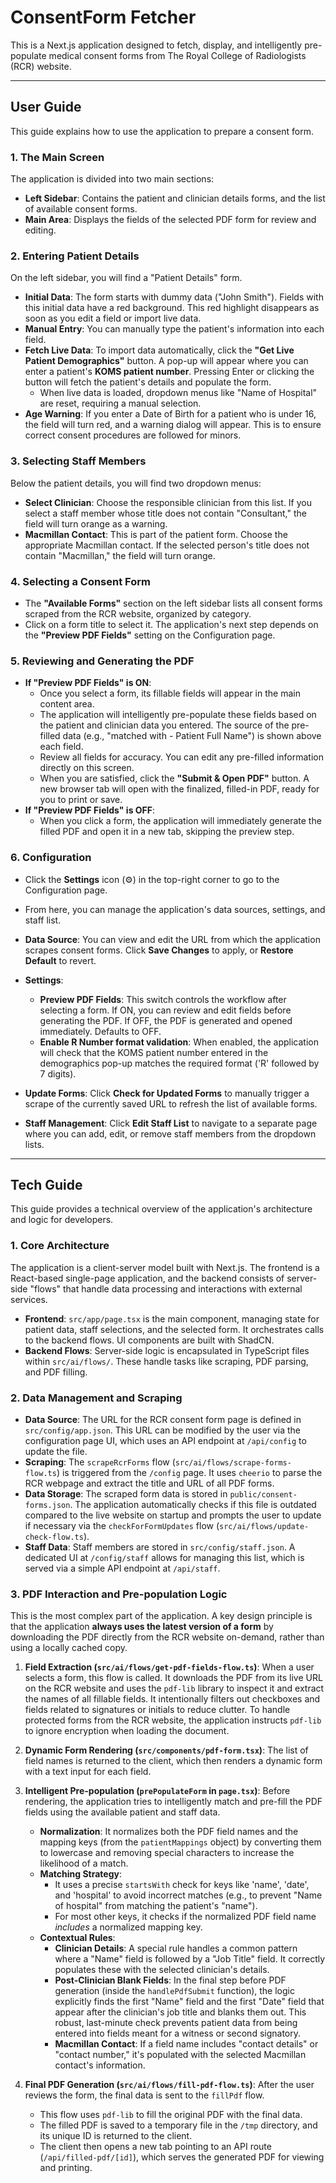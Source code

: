 # ConsentForm Fetcher

This is a Next.js application designed to fetch, display, and intelligently pre-populate medical consent forms from The Royal College of Radiologists (RCR) website.

---

## User Guide

This guide explains how to use the application to prepare a consent form.

### 1. The Main Screen

The application is divided into two main sections:
-   **Left Sidebar**: Contains the patient and clinician details forms, and the list of available consent forms.
-   **Main Area**: Displays the fields of the selected PDF form for review and editing.

### 2. Entering Patient Details

On the left sidebar, you will find a "Patient Details" form.

-   **Initial Data**: The form starts with dummy data ("John Smith"). Fields with this initial data have a red background. This red highlight disappears as soon as you edit a field or import live data.
-   **Manual Entry**: You can manually type the patient's information into each field.
-   **Fetch Live Data**: To import data automatically, click the **"Get Live Patient Demographics"** button. A pop-up will appear where you can enter a patient's **KOMS patient number**. Pressing Enter or clicking the button will fetch the patient's details and populate the form.
    -   When live data is loaded, dropdown menus like "Name of Hospital" are reset, requiring a manual selection.
-   **Age Warning**: If you enter a Date of Birth for a patient who is under 16, the field will turn red, and a warning dialog will appear. This is to ensure correct consent procedures are followed for minors.

### 3. Selecting Staff Members

Below the patient details, you will find two dropdown menus:

-   **Select Clinician**: Choose the responsible clinician from this list. If you select a staff member whose title does not contain "Consultant," the field will turn orange as a warning.
-   **Macmillan Contact**: This is part of the patient form. Choose the appropriate Macmillan contact. If the selected person's title does not contain "Macmillan," the field will turn orange.

### 4. Selecting a Consent Form

-   The **"Available Forms"** section on the left sidebar lists all consent forms scraped from the RCR website, organized by category.
-   Click on a form title to select it. The application's next step depends on the **"Preview PDF Fields"** setting on the Configuration page.

### 5. Reviewing and Generating the PDF

-   **If "Preview PDF Fields" is ON**:
    -   Once you select a form, its fillable fields will appear in the main content area.
    -   The application will intelligently pre-populate these fields based on the patient and clinician data you entered. The source of the pre-filled data (e.g., "matched with - Patient Full Name") is shown above each field.
    -   Review all fields for accuracy. You can edit any pre-filled information directly on this screen.
    -   When you are satisfied, click the **"Submit & Open PDF"** button. A new browser tab will open with the finalized, filled-in PDF, ready for you to print or save.
-   **If "Preview PDF Fields" is OFF**:
    -   When you click a form, the application will immediately generate the filled PDF and open it in a new tab, skipping the preview step.

### 6. Configuration

-   Click the **Settings** icon (⚙️) in the top-right corner to go to the Configuration page.
-   From here, you can manage the application's data sources, settings, and staff list.

-   **Data Source**: You can view and edit the URL from which the application scrapes consent forms. Click **Save Changes** to apply, or **Restore Default** to revert.
-   **Settings**:
    -   **Preview PDF Fields**: This switch controls the workflow after selecting a form. If ON, you can review and edit fields before generating the PDF. If OFF, the PDF is generated and opened immediately. Defaults to OFF.
    -   **Enable R Number format validation**: When enabled, the application will check that the KOMS patient number entered in the demographics pop-up matches the required format ('R' followed by 7 digits).
-   **Update Forms**: Click **Check for Updated Forms** to manually trigger a scrape of the currently saved URL to refresh the list of available forms.
-   **Staff Management**: Click **Edit Staff List** to navigate to a separate page where you can add, edit, or remove staff members from the dropdown lists.

---

## Tech Guide

This guide provides a technical overview of the application's architecture and logic for developers.

### 1. Core Architecture

The application is a client-server model built with Next.js. The frontend is a React-based single-page application, and the backend consists of server-side "flows" that handle data processing and interactions with external services.

-   **Frontend**: `src/app/page.tsx` is the main component, managing state for patient data, staff selections, and the selected form. It orchestrates calls to the backend flows. UI components are built with ShadCN.
-   **Backend Flows**: Server-side logic is encapsulated in TypeScript files within `src/ai/flows/`. These handle tasks like scraping, PDF parsing, and PDF filling.

### 2. Data Management and Scraping

-   **Data Source**: The URL for the RCR consent form page is defined in `src/config/app.json`. This URL can be modified by the user via the configuration page UI, which uses an API endpoint at `/api/config` to update the file.
-   **Scraping**: The `scrapeRcrForms` flow (`src/ai/flows/scrape-forms-flow.ts`) is triggered from the `/config` page. It uses `cheerio` to parse the RCR webpage and extract the title and URL of all PDF forms.
-   **Data Storage**: The scraped form data is stored in `public/consent-forms.json`. The application automatically checks if this file is outdated compared to the live website on startup and prompts the user to update if necessary via the `checkForFormUpdates` flow (`src/ai/flows/update-check-flow.ts`).
-   **Staff Data**: Staff members are stored in `src/config/staff.json`. A dedicated UI at `/config/staff` allows for managing this list, which is served via a simple API endpoint at `/api/staff`.

### 3. PDF Interaction and Pre-population Logic

This is the most complex part of the application. A key design principle is that the application **always uses the latest version of a form** by downloading the PDF directly from the RCR website on-demand, rather than using a locally cached copy.

1.  **Field Extraction (`src/ai/flows/get-pdf-fields-flow.ts`)**: When a user selects a form, this flow is called. It downloads the PDF from its live URL on the RCR website and uses the `pdf-lib` library to inspect it and extract the names of all fillable fields. It intentionally filters out checkboxes and fields related to signatures or initials to reduce clutter. To handle protected forms from the RCR website, the application instructs `pdf-lib` to ignore encryption when loading the document.

2.  **Dynamic Form Rendering (`src/components/pdf-form.tsx`)**: The list of field names is returned to the client, which then renders a dynamic form with a text input for each field.

3.  **Intelligent Pre-population (`prePopulateForm` in `page.tsx`)**: Before rendering, the application tries to intelligently match and pre-fill the PDF fields using the available patient and staff data.
    -   **Normalization**: It normalizes both the PDF field names and the mapping keys (from the `patientMappings` object) by converting them to lowercase and removing special characters to increase the likelihood of a match.
    -   **Matching Strategy**:
        -   It uses a precise `startsWith` check for keys like 'name', 'date', and 'hospital' to avoid incorrect matches (e.g., to prevent "Name of hospital" from matching the patient's "name").
        -   For most other keys, it checks if the normalized PDF field name *includes* a normalized mapping key.
    -   **Contextual Rules**:
        -   **Clinician Details**: A special rule handles a common pattern where a "Name" field is followed by a "Job Title" field. It correctly populates these with the selected clinician's details.
        -   **Post-Clinician Blank Fields**: In the final step before PDF generation (inside the `handlePdfSubmit` function), the logic explicitly finds the first "Name" field and the first "Date" field that appear after the clinician's job title and blanks them out. This robust, last-minute check prevents patient data from being entered into fields meant for a witness or second signatory.
        -   **Macmillan Contact**: If a field name includes "contact details" or "contact number," it's populated with the selected Macmillan contact's information.

4.  **Final PDF Generation (`src/ai/flows/fill-pdf-flow.ts`)**: After the user reviews the form, the final data is sent to the `fillPdf` flow.
    -   This flow uses `pdf-lib` to fill the original PDF with the final data.
    -   The filled PDF is saved to a temporary file in the `/tmp` directory, and its unique ID is returned to the client.
    -   The client then opens a new tab pointing to an API route (`/api/filled-pdf/[id]`), which serves the generated PDF for viewing and printing.
